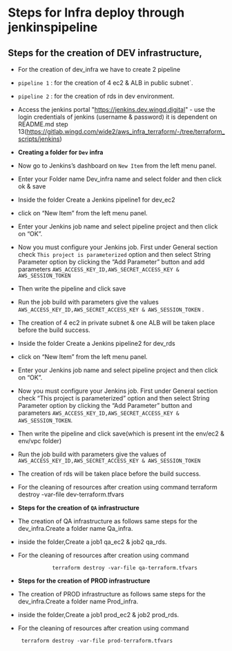 # Steps for Infra deploy through jenkinspipeline
## Steps for the creation of DEV infrastructure,

-  For the creation of dev_infra we have to create 2 pipeline 

- `pipeline 1` : for the creation of 4 ec2 & ALB in public subnet`.  
- `pipeline 2` : for the creation of rds in dev environment.
- Access the jenkins portal "https://jenkins.dev.wingd.digital" - use the login credentials of jenkins (username & password) it is dependent on README.md step 13(https://gitlab.wingd.com/wide2/aws_infra_terraform/-/tree/terraform_scripts/jenkins)
- **Creating a folder for `Dev` infra**
- Now go to Jenkins’s dashboard on `New Item` from the left menu panel.
- Enter your Folder name Dev_infra name and select folder and then click ok & save
- Inside the folder Create a Jenkins pipeline1 for dev_ec2
- click on “New  Item” from the left menu panel.
- Enter your Jenkins job name and select pipeline project and then click on “OK”.
- Now you must configure your Jenkins job. First under General section check `This project is parameterized` option and then select String Parameter option by clicking the “Add Parameter” button and add parameters `AWS_ACCESS_KEY_ID,AWS_SECRET_ACCESS_KEY & AWS_SESSION_TOKEN`                      
- Then write the pipeline and click save
- Run the job build with parameters give the values `AWS_ACCESS_KEY_ID,AWS_SECRET_ACCESS_KEY & AWS_SESSION_TOKEN` .
- The creation of 4 ec2 in private subnet & one ALB will be taken place before the build success.
- Inside the folder Create a Jenkins pipeline2 for dev_rds
- click on “New  Item” from the left menu panel.
- Enter your Jenkins job name and select pipeline project and then click on “OK”.
- Now you must configure your Jenkins job. First under General section check “This project is parameterized” option and then select String Parameter option by clicking the “Add Parameter” button and parameters `AWS_ACCESS_KEY_ID,AWS_SECRET_ACCESS_KEY & AWS_SESSION_TOKEN`.
- Then write the pipeline and click save(which is present int the env/ec2 & env/vpc folder)
- Run the job build with parameters give the values of `AWS_ACCESS_KEY_ID,AWS_SECRET_ACCESS_KEY & AWS_SESSION_TOKEN` 
- The creation of rds will be taken place before the build success.
- For the cleaning of resources after creation using command 
                 terraform destroy -var-file dev-terraform.tfvars
- **Steps for the creation of `QA` infrastructure**

- The creation of QA infrastructure as follows same steps for the dev_infra.Create a folder name Qa_infra.
- inside the folder,Create a job1 qa_ec2 & job2 qa_rds.
- For the cleaning of resources after creation using command

                 terraform destroy -var-file qa-terraform.tfvars

- **Steps for the creation of PROD infrastructure**

- The creation of PROD infrastructure as follows same steps for the dev_infra.Create a folder name Prod_infra.
- inside the folder,Create a job1 prod_ec2 & job2 prod_rds.
- For the cleaning of resources after creation using command

	   terraform destroy -var-file prod-terraform.tfvars

  





     
